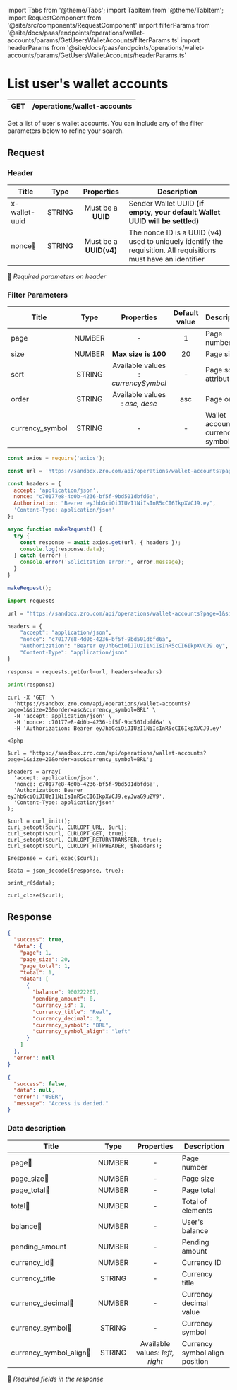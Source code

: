 import Tabs from '@theme/Tabs';
import TabItem from '@theme/TabItem';
import RequestComponent from '@site/src/components/RequestComponent'
import filterParams from '@site/docs/paas/endpoints/operations/wallet-accounts/params/GetUsersWalletAccounts/filterParams.ts'
import headerParams from '@site/docs/paas/endpoints/operations/wallet-accounts/params/GetUsersWalletAccounts/headerParams.ts'

# List user's wallet accounts

| GET       | /operations/wallet-accounts|
| --------- | ---------------------------|


Get a list of user's wallet accounts. You can include any of the filter parameters below to refine your search.


## Request 

<RequestComponent headerParams={headerParams} filterParams={filterParams} baseUrl="https://paas.zrobank.xyz" endpoint="/operations/wallet-accounts" method="get">

### Header

| Title                      | Type       | Properties                       | Description |
| ---------------------------| :---------:|:-------------------------------: |----------------------------------------------------------------------------------------------------------------|
| x-wallet-uuid              | STRING     | Must be a **UUID**               | Sender Wallet UUID **(if empty, your default Wallet UUID will be settled)**                                    |
| nonce:small_orange_diamond:| STRING     | Must be a **UUID(v4)**           | The nonce ID is a UUID (v4) used to uniquely identify the requisition. All requisitions must have an identifier|
:small_orange_diamond: *Required parameters on header*

### Filter Parameters

| Title                    | Type       | Properties                                                                          |Default value |Description                                        |
| -------------------------| :---------:|:-----------------------------------------------------------------------------------:|:------------:| ------------------------------------------------- |
| page                     | NUMBER     | -                                                                                   | 1            | Page number                                       |
| size                     | NUMBER     | **Max size is 100**                                                                 | 20           | Page size                                         |
| sort                     | STRING     | Available values : *currencySymbol*                                                 | -            | Page sort attribute                               |
| order                    | STRING     | Available values : *asc, desc*                                                      | asc          | Page order                                        |
| currency_symbol          | STRING     | -                                                                                   | -            | Wallet account currency symbol                    |



<Tabs>
<TabItem value="js" label="NodeJS">

```js title=Axios
const axios = require('axios');

const url = 'https://sandbox.zro.com/api/operations/wallet-accounts?page=1&size=20&order=asc&currency_symbol=BRL';

const headers = {
  accept: 'application/json',
  nonce: "c70177e8-4d0b-4236-bf5f-9bd501dbfd6a",
  Authorization: "Bearer eyJhbGciOiJIUzI1NiIsInR5cCI6IkpXVCJ9.ey",
  'Content-Type: application/json'
};

async function makeRequest() {
  try {
    const response = await axios.get(url, { headers });
    console.log(response.data);
  } catch (error) {
    console.error('Solicitation error:', error.message);
  }
}

makeRequest();
```
</TabItem>
<TabItem value="py" label="Python">

```python title=Requests
import requests

url = "https://sandbox.zro.com/api/operations/wallet-accounts?page=1&size=20&order=asc&currency_symbol=BRL"

headers = {
    "accept": "application/json",
    "nonce": "c70177e8-4d0b-4236-bf5f-9bd501dbfd6a",
    "Authorization": "Bearer eyJhbGciOiJIUzI1NiIsInR5cCI6IkpXVCJ9.ey",
    "Content-Type": "application/json"
}

response = requests.get(url=url, headers=headers)

print(response)
```
</TabItem>
<TabItem value="shell" label="Shell">

```shell title=CURL
curl -X 'GET' \
  'https://sandbox.zro.com/api/operations/wallet-accounts?page=1&size=20&order=asc&currency_symbol=BRL' \
  -H 'accept: application/json' \
  -H 'nonce: c70177e8-4d0b-4236-bf5f-9bd501dbfd6a' \
  -H 'Authorization: Bearer eyJhbGciOiJIUzI1NiIsInR5cCI6IkpXVCJ9.ey'
```
</TabItem>
<TabItem value="php" label="PHP">

```shell title=CURL
<?php

$url = 'https://sandbox.zro.com/api/operations/wallet-accounts?page=1&size=20&order=asc&currency_symbol=BRL';

$headers = array(
  'accept: application/json',
  'nonce: c70177e8-4d0b-4236-bf5f-9bd501dbfd6a',
  'Authorization: Bearer eyJhbGciOiJIUzI1NiIsInR5cCI6IkpXVCJ9.eyJwaG9uZV9',
  'Content-Type: application/json'
);

$curl = curl_init();
curl_setopt($curl, CURLOPT_URL, $url);
curl_setopt($curl, CURLOPT_GET, true);
curl_setopt($curl, CURLOPT_RETURNTRANSFER, true);
curl_setopt($curl, CURLOPT_HTTPHEADER, $headers);

$response = curl_exec($curl);

$data = json_decode($response, true);

print_r($data);

curl_close($curl);
```
</TabItem>
</Tabs>

## Response


<Tabs>
<TabItem value="200" label="200">

```json  title=/operations/wallet-accounts
{
  "success": true,
  "data": {
    "page": 1,
    "page_size": 20,
    "page_total": 1,
    "total": 1,
    "data": [
      {
        "balance": 900222267,
        "pending_amount": 0,
        "currency_id": 1,
        "currency_title": "Real",
        "currency_decimal": 2,
        "currency_symbol": "BRL",
        "currency_symbol_align": "left"
      }
    ]
  },
  "error": null
}
```
</TabItem>
<TabItem value="401" label="401">

```json  title=/operations/wallet-accounts
{
  "success": false,
  "data": null,
  "error": "USER",
  "message": "Access is denied."
}
```
</TabItem>
</Tabs>

### Data description

| Title                                        | Type       |Properties                                        | Description                          |
| -------------------------------------------  |:----------:|:------------------------------------------------:|--------------------------------------|
| page:small_orange_diamond:                   | NUMBER     |-                                                 | Page number                          |
| page_size:small_orange_diamond:              | NUMBER     |-                                                 | Page size                            |
| page_total:small_orange_diamond:             | NUMBER     |-                                                 | Page total                           |
| total:small_orange_diamond:                  | NUMBER     |-                                                 | Total of elements                    |
| balance:small_orange_diamond:                | NUMBER     |-                                                 | User's balance                       |
| pending_amount                               | NUMBER     |-                                                 | Pending amount                       |
| currency_id:small_orange_diamond:            | NUMBER     |-                                                 | Currency ID                          |
| currency_title                               | STRING     |-                                                 | Currency title                       |
| currency_decimal:small_orange_diamond:       | NUMBER     |-                                                 | Currency decimal value               |
| currency_symbol:small_orange_diamond:        | STRING     |-                                                 | Currency symbol                      |
| currency_symbol_align:small_orange_diamond:  | STRING     |Available values: *left, right*                   | Currency symbol align position       |

:small_orange_diamond: *Required fields in the response*
</RequestComponent>